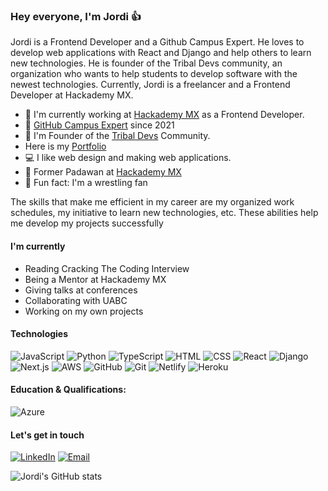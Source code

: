 ### Hey everyone, I'm Jordi 👍

Jordi is a Frontend Developer and a Github Campus Expert. He loves to develop web applications with React and Django and help others to learn new technologies. He is founder of the Tribal Devs community, an organization who wants to help students to develop software with the newest technologies. Currently, Jordi is a freelancer and a Frontend Developer at Hackademy MX.

- :star2: I'm currently working at <a href="https://hackademy.lat/">Hackademy MX</a> as a Frontend Developer.
- 🚩 <a href="https://githubcampus.expert/JordiEspinozaMendoza/">GitHub Campus Expert</a> since 2021
- :star2: I'm Founder of the <a href="https://www.tribaldevs.com/">Tribal Devs</a> Community.
- Here is my <a href="https://www.itsmejordi.live/#/">Portfolio</a>
- :computer: I like web design and making web applications.
- :star2: Former Padawan at <a href="https://hackademy.lat/">Hackademy MX</a>
- :muscle: Fun fact: I'm a wrestling fan


The skills that make me efficient in my career are my organized work schedules, my initiative to learn new technologies, etc. These abilities help me develop my projects successfully

#### I'm currently

- Reading Cracking The Coding Interview
- Being a Mentor at Hackademy MX
- Giving talks at conferences
- Collaborating with UABC
- Working on my own projects

#### Technologies

![JavaScript](https://img.shields.io/badge/javascript-%23323330.svg?style=for-the-badge&logo=javascript&logoColor=%23F7DF1E) ![Python](https://img.shields.io/badge/python-%230077b5.svg?style=for-the-badge&logo=python&logoColor=%23F7DF1E) ![TypeScript](https://img.shields.io/badge/typescript-%23007acc.svg?style=for-the-badge&logo=typescript&logoColor=%23F7DF1E) ![HTML](https://img.shields.io/badge/html-%23e34f2c.svg?style=for-the-badge&logo=html&logoColor=%23F7DF1E) ![CSS](https://img.shields.io/badge/css-%23563d7c.svg?style=for-the-badge&logo=css&logoColor=%23F7DF1E) ![React](https://img.shields.io/badge/react-%23323330.svg?style=for-the-badge&logo=react&logoColor=%2361DBFB) ![Django](https://img.shields.io/badge/django-%2523323330.svg?style=for-the-badge&logo=django&logoColor=%2523F7DF1E) ![Next.js](https://img.shields.io/badge/next.js-%23323330.svg?style=for-the-badge&logo=next.js&logoColor=%2523F7DF1E) ![AWS](https://img.shields.io/badge/aws-%23e34f2c.svg?style=for-the-badge&logo=aws&logoColor=%23F7DF1E) ![GitHub](https://img.shields.io/badge/github-%23323330.svg?style=for-the-badge&logo=github&logoColor=%2523F7DF1E) ![Git](https://img.shields.io/badge/git-%23f7df1e.svg?style=for-the-badge&logo=git&logoColor=%2523F7DF1E) ![Netlify](https://img.shields.io/badge/netlify-%23323330.svg?style=for-the-badge&logo=netlify&logoColor=%2523F7DF1E) ![Heroku](https://img.shields.io/badge/heroku-%23323330.svg?style=for-the-badge&logo=heroku&logoColor=%2523F7DF1E)

#### Education & Qualifications:

![Azure](https://img.shields.io/badge/az_900_microsoft_azure_fundamentals-%23323330.svg?style=for-the-badge&logo=microsoft&logoColor=%2523F7DF1E)

#### Let's get in touch

[![LinkedIn](https://img.shields.io/badge/linkedin-%23323330.svg?style=for-the-badge&logo=linkedin&logoColor=%2523F7DF1E)](https://www.linkedin.com/in/jordiespinoza/) [![Email](https://img.shields.io/badge/email-%23323330.svg?style=for-the-badge&logo=gmail&logoColor=%2523F7DF1E)](mailto:jordi8101@gmail.com)


![Jordi's GitHub stats](https://github-readme-stats.vercel.app/api?username=JordiEspinozaMendoza&show_icons=true)
